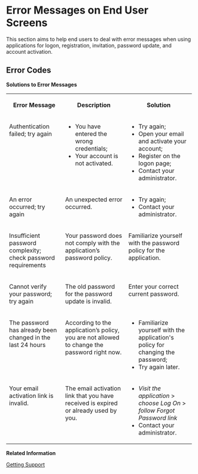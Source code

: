 <!-- loioce359da8129749d3a3a7dac1d272b55a -->

# Error Messages on End User Screens

This section aims to help end users to deal with error messages when using applications for logon, registration, invitation, password update, and account activation.



## Error Codes

**Solutions to Error Messages**


<table>
<tr>
<th valign="top">

Error Message

</th>
<th valign="top">

Description

</th>
<th valign="top">

Solution

</th>
</tr>
<tr>
<td valign="top">

Authentication failed; try again

</td>
<td valign="top">

-   You have entered the wrong credentials;
-   Your account is not activated.



</td>
<td valign="top">

-   Try again;
-   Open your email and activate your account;
-   Register on the logon page;
-   Contact your administrator.



</td>
</tr>
<tr>
<td valign="top">

An error occurred; try again

</td>
<td valign="top">

An unexpected error occurred.

</td>
<td valign="top">

-   Try again;
-   Contact your administrator.



</td>
</tr>
<tr>
<td valign="top">

Insufficient password complexity; check password requirements

</td>
<td valign="top">

Your password does not comply with the application’s password policy.

</td>
<td valign="top">

Familiarize yourself with the password policy for the application.

</td>
</tr>
<tr>
<td valign="top">

Cannot verify your password; try again

</td>
<td valign="top">

The old password for the password update is invalid.

</td>
<td valign="top">

Enter your correct current password.

</td>
</tr>
<tr>
<td valign="top">

The password has already been changed in the last 24 hours

</td>
<td valign="top">

According to the application’s policy, you are not allowed to change the password right now.

</td>
<td valign="top">

-   Familiarize yourself with the application's policy for changing the password;
-   Try again later.



</td>
</tr>
<tr>
<td valign="top">

Your email activation link is invalid.

</td>
<td valign="top">

The email activation link that you have received is expired or already used by you.

</td>
<td valign="top">

-   *Visit the application* \> *choose Log On* \> *follow Forgot Password link*
-   Contact your administrator.



</td>
</tr>
</table>

**Related Information**  


[Getting Support](../getting-support-06818b2.md "This document is to help users, administrators, and developers deal with issues from Identity Authentication.")

